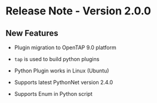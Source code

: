 # Release Note - Version 2.0.0

## New Features

- Plugin migration to OpenTAP 9.0 platform

- `tap` is used to build python plugins

- Python Plugin works in Linux (Ubuntu)

- Supports latest PythonNet version 2.4.0

- Supports Enum in Python script





